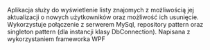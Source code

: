 Aplikacja służy do wyświetlenie listy znajomych z możliwością jej aktualizacji o nowych użytkowników oraz możliwość ich usunięcie.
Wykorzystuje połączenie z serwerem MySql, repository pattern oraz singleton pattern (dla instancji klasy DbConnection).
Napisana z wykorzystaniem frameworka WPF